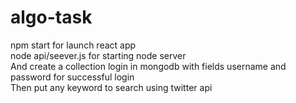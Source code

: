 # algo-task

npm start for launch react app <br>
node api/seever.js for starting node server<br>
And create a collection login in mongodb with fields username and password for successful login<br>
Then put any keyword to search using twitter api
